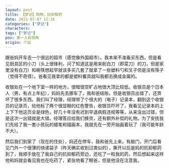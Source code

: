 ```yaml
---
layout: post
title: 【梦记】购物，抗抑郁药
date: 2021-07-07 12:16
categories: ["梦记"]
characters: 
tags: ["梦记"]
pov: 第一人称视角
origin: 个站
---
```


跟爸妈开车去一个很远的超市（感觉像外国超市）。我本来不准备买东西，但是看见厨具区的小刀（头上很锋利，问了知道这是用来削白刀（即菜刀）的刀，但是家里没有白刀）和碗筷想起早就该多买几套了就拿了一些塑料勺和叉子但是没有筷子（觉得不奇怪）。爸看见我拿的都是塑料餐具就叫我都去换成金属的。

收银处在一个地下室一样的地方，很暗很空旷占地很大顶比较低。收银员是个日本人（男，有点上年纪），妈妈先去挪车了，我和爸结账。但是收银员出错了，还弄坏了很多东西。我们叫了经理，经理带了个很大的（电子）记录本，翻到这个收银员的记录页，给他标了两个很显眼的红色警告，收银员吓坏了，我看见记录本的上上下下他这页全是绿色，好几十年没有迟到早退病假违规等等，从来没出过错，但是这次一出错就是大错。经理答应给我们换货，还有额外补偿的礼物。为了安抚我们先给了我一套小孩玩的蜡笔和描画本，我就先在一旁开始画着玩了（我可能年龄不大）。

然后我们到家了（现在的住处），妈还在停车，我和爸先上来。有敲门，开门后看见门外一个很薄的快递袋子（昨天确实收到过类似的），撕开以后是妈的抗抑郁药到了，我顺手放在了我自己的抗抑郁药旁边，还吃了一粒我的药，然后想起来这样他和妈就会看见我也在吃药了，紧张地看了眼爸，但是他没在注意我。

